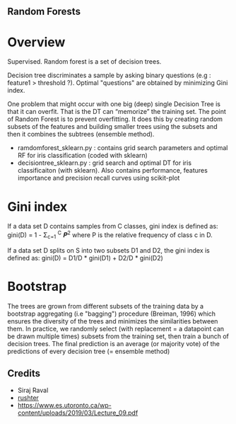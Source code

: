 ## Random Forests

# Overview

Supervised. Random forest is a set of decision trees. 

Decision tree discriminates a sample by asking binary questions (e.g : feature1 > threshold ?).
Optimal "questions" are obtained by minimizing Gini index. 

One problem that might occur with one big (deep) single Decision Tree is that it can overfit. 
That is the DT can “memorize” the training set. The point of Random Forest is to prevent overfitting. 
It does this by creating random subsets of the features and building smaller
trees using the subsets and then it combines the subtrees (ensemble method).

* ramdomforest_sklearn.py : contains grid search parameters and optimal RF for iris classification (coded with sklearn)
* decisiontree_sklearn.py : grid search and optimal DT for iris classificaiton (with sklearn). 
Also contains performance, features importance and precision recall curves using scikit-plot

# Gini index

If a data set D contains samples from C classes, gini index is defined as:
gini(D) = 1 - &Sigma;<sub>c=1</sub> <sup>C</sup> 𝑷<sup>2</sup>
where P is the relative frequency of class c in D.

If a data set D splits on S into two subsets D1 and D2, the gini index is defined as:
gini(D) = D1/D * gini(D1) + D2/D * gini(D2)

# Bootstrap 

The trees are grown from different subsets of the training data by a bootstrap aggregating (i.e "bagging") procedure
(Breiman, 1996) which ensures the diversity of the trees and minimizes the similarities between
them. In practice, we randomly select (with replacement = a datapoint can be drawn multiple times) 
subsets from the training set, then train a bunch of decision trees.
The final prediction is an average (or majority vote) of the predictions of every decision tree (= ensemble method)


## Credits

* Siraj Raval
* [rushter](https://github.com/rushter)
* https://www.es.utoronto.ca/wp-content/uploads/2019/03/Lecture_09.pdf
